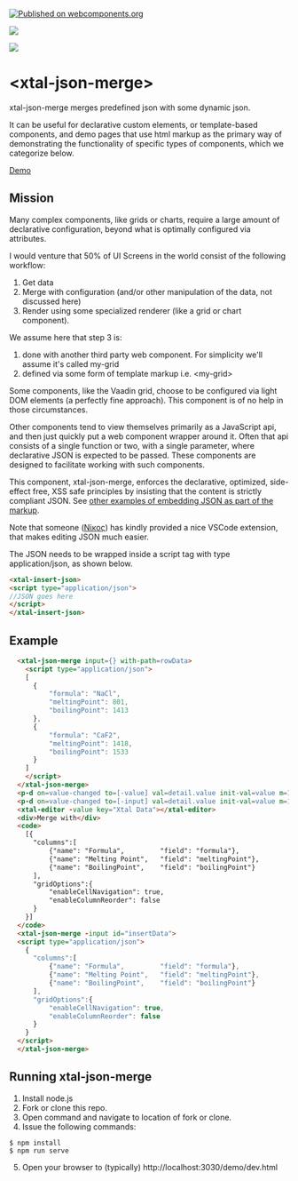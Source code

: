 [![Published on webcomponents.org](https://img.shields.io/badge/webcomponents.org-published-blue.svg)](https://www.webcomponents.org/element/bahrus/json-merge)

<a href="https://nodei.co/npm/xtal-json-merge/"><img src="https://nodei.co/npm/xtal-json-merge.png"></a>

<img src="https://badgen.net/bundlephobia/minzip/xtal-json-merge">

# \<xtal-json-merge\>

xtal-json-merge merges predefined json with some dynamic json.  

It can be useful for declarative custom elements, or template-based components, and demo pages that use html markup as the primary way of demonstrating the functionality of specific types of components, which we categorize below.

[Demo](https://codepen.io/bahrus/pen/ZELMbrN)

## Mission

Many complex components, like grids or charts, require a large amount of declarative configuration, beyond what is optimally configured via attributes.

I would venture that 50% of UI Screens in the world consist of the following workflow:  

1)  Get data 
2)  Merge with configuration (and/or other manipulation of the data, not discussed here)
3)  Render using some specialized renderer (like a grid or chart component).  

We assume here that step 3 is:

1) done with another third party web component.  For simplicity we'll assume it's called my-grid
2) defined via some form of template markup i.e. \<my-grid\>

Some components, like the Vaadin grid, choose to be configured via light DOM elements (a perfectly fine approach).  This component is of no help in those circumstances.

Other components tend to view themselves primarily as a JavaScript api, and then just quickly put a web component wrapper around it. Often that api consists of a single function or two, with a single parameter, where declarative JSON is expected to be passed.  These components are designed to facilitate working with such components. 

This component, xtal-json-merge, enforces the declarative, optimized, side-effect free, XSS safe principles by insisting that the content is strictly compliant JSON.  See [other examples of embedding JSON as part of the markup](https://www.ampproject.org/docs/reference/components/amp-bind).

Note that someone ([Νίκος](https://marketplace.visualstudio.com/items?itemName=sissel.json-script-tag)) has kindly provided a nice VSCode extension, that makes editing JSON much easier.

The JSON needs to be wrapped inside a script tag with type application/json, as shown below.

```html
<xtal-insert-json>
<script type="application/json">
//JSON goes here
</script>
</xtal-insert-json>
```

## Example


```html
  <xtal-json-merge input={} with-path=rowData>
    <script type="application/json">
    [
      {
          "formula": "NaCl",
          "meltingPoint": 801,
          "boilingPoint": 1413
      },
      {
          "formula": "CaF2",
          "meltingPoint": 1418,
          "boilingPoint": 1533
      }
    ]
    </script>
  </xtal-json-merge>
  <p-d on=value-changed to=[-value] val=detail.value init-val=value m=1></p-d>
  <p-d on=value-changed to=[-input] val=detail.value init-val=value m=1></p-d>
  <xtal-editor -value key="Xtal Data"></xtal-editor>
  <div>Merge with</div>
  <code>
    [{
      "columns":[
          {"name": "Formula",         "field": "formula"},
          {"name": "Melting Point",   "field": "meltingPoint"},
          {"name": "BoilingPoint",    "field": "boilingPoint"}
      ],
      "gridOptions":{
          "enableCellNavigation": true,
          "enableColumnReorder": false
      }
    }]              
  </code>
  <xtal-json-merge -input id="insertData">
  <script type="application/json">
    {
      "columns":[
          {"name": "Formula",         "field": "formula"},
          {"name": "Melting Point",   "field": "meltingPoint"},
          {"name": "BoilingPoint",    "field": "boilingPoint"}
      ],
      "gridOptions":{
          "enableCellNavigation": true,
          "enableColumnReorder": false
      }
    }
  </script>
  </xtal-json-merge>
```


## Running xtal-json-merge

1. Install node.js
2. Fork or clone this repo.
3. Open command and navigate to location of fork or clone.
4. Issue the following commands:

```
$ npm install
$ npm run serve
```

5.  Open your browser to (typically) http://localhost:3030/demo/dev.html

